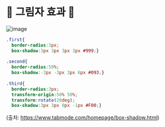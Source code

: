 # 🎃 그림자 효과 🎃
![image](https://github.com/limhyerin/StudyNote/assets/70150896/17ee59de-b94a-45e0-b3bc-fbf83964fb63)

```css
.first{
  border-radius:3px;
  box-shadow:3px 3px 3px 3px #999;}
   
.second{
  border-radius:50%;
  box-shadow:-3px -3px 3px 6px #093;}
 
.third{
  border-radius:3px;
  transform-origin:50% 50%;
  transform:rotate(20deg);
  box-shadow:3px 3px 0px -1px #F00;}
```
(출처: https://www.tabmode.com/homepage/box-shadow.html)
